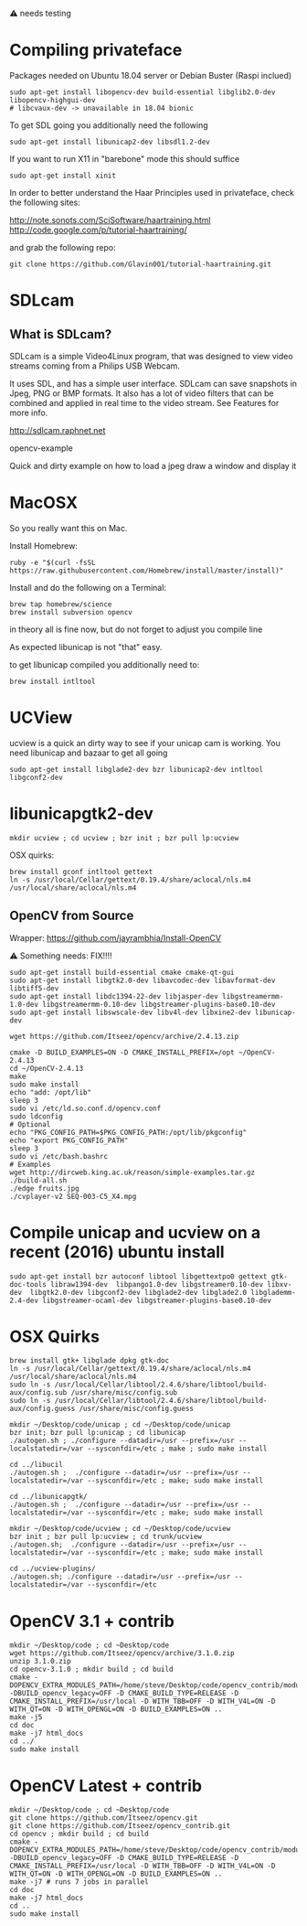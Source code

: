 :warning: needs testing

# Compiling privateface

Packages needed on Ubuntu 18.04 server or Debian Buster (Raspi inclued)

```
sudo apt-get install libopencv-dev build-essential libglib2.0-dev libopencv-highgui-dev 
# libcvaux-dev -> unavailable in 18.04 bionic
```

To get SDL going you additionally need the following

```
sudo apt-get install libunicap2-dev libsdl1.2-dev
```
If you want to run X11 in "barebone" mode this should suffice 

```
sudo apt-get install xinit
```

In order to better understand the Haar Principles used in privateface, check the following sites:

http://note.sonots.com/SciSoftware/haartraining.html
http://code.google.com/p/tutorial-haartraining/

and grab the following repo:

```
git clone https://github.com/Glavin001/tutorial-haartraining.git
```

# SDLcam 
## What is SDLcam?

SDLcam is a simple Video4Linux program, that was designed to view video streams coming from a Philips USB Webcam.

It uses SDL, and has a simple user interface. SDLcam can save snapshots in Jpeg, PNG or BMP formats. It also has a lot of video filters that can be combined and applied in real time to the video stream. See Features for more info.

http://sdlcam.raphnet.net

opencv-example

Quick and dirty example on how to load a jpeg draw a window and display it

# MacOSX

So you really want this on Mac.

Install Homebrew: 

```
ruby -e "$(curl -fsSL https://raw.githubusercontent.com/Homebrew/install/master/install)"
```

Install and do the following on a Terminal:

```
brew tap homebrew/science
brew install subversion opencv
```

in theory all is fine now, but do not forget to adjust you compile line

As expected libunicap is not "that" easy.

to get libunicap compiled you additionally need to:

```
brew install intltool
```

# UCView

ucview is a quick an dirty way to see if your unicap cam is working. You need libunicap and bazaar to get all going

```
sudo apt-get install libglade2-dev bzr libunicap2-dev intltool libgconf2-dev
```
# libunicapgtk2-dev 

```
mkdir ucview ; cd ucview ; bzr init ; bzr pull lp:ucview
```

OSX quirks:

```
brew install gconf intltool gettext
ln -s /usr/local/Cellar/gettext/0.19.4/share/aclocal/nls.m4 /usr/local/share/aclocal/nls.m4
```

## OpenCV from Source

Wrapper: https://github.com/jayrambhia/Install-OpenCV


:warning: Something needs: FIX!!!!

```
sudo apt-get install build-essential cmake cmake-qt-gui
sudo apt-get install libgtk2.0-dev libavcodec-dev libavformat-dev libtiff5-dev
sudo apt-get install libdc1394-22-dev libjasper-dev libgstreamermm-1.0-dev libgstreamermm-0.10-dev libgstreamer-plugins-base0.10-dev
sudo apt-get install libswscale-dev libv4l-dev libxine2-dev libunicap-dev

wget https://github.com/Itseez/opencv/archive/2.4.13.zip

cmake -D BUILD_EXAMPLES=ON -D CMAKE_INSTALL_PREFIX=/opt ~/OpenCV-2.4.13
cd ~/OpenCV-2.4.13
make
sudo make install
echo "add: /opt/lib"
sleep 3
sudo vi /etc/ld.so.conf.d/opencv.conf
sudo ldconfig
# Optional
echo "PKG_CONFIG_PATH=$PKG_CONFIG_PATH:/opt/lib/pkgconfig"
echo "export PKG_CONFIG_PATH"
sleep 3
sudo vi /etc/bash.bashrc
# Examples
wget http://dircweb.king.ac.uk/reason/simple-examples.tar.gz
./build-all.sh
./edge fruits.jpg
./cvplayer-v2 SEQ-003-C5_X4.mpg
```

# Compile unicap and ucview on a recent (2016) ubuntu install

```
sudo apt-get install bzr autoconf libtool libgettextpo0 gettext gtk-doc-tools libraw1394-dev  libpango1.0-dev libgstreamer0.10-dev libxv-dev  libgtk2.0-dev libgconf2-dev libglade2-dev libglade2.0 libglademm-2.4-dev libgstreamer-ocaml-dev libgstreamer-plugins-base0.10-dev
```

# OSX Quirks

```
brew install gtk+ libglade dpkg gtk-doc
ln -s /usr/local/Cellar/gettext/0.19.4/share/aclocal/nls.m4 /usr/local/share/aclocal/nls.m4
sudo ln -s /usr/local/Cellar/libtool/2.4.6/share/libtool/build-aux/config.sub /usr/share/misc/config.sub
sudo ln -s /usr/local/Cellar/libtool/2.4.6/share/libtool/build-aux/config.guess /usr/share/misc/config.guess
```

```
mkdir ~/Desktop/code/unicap ; cd ~/Desktop/code/unicap
bzr init; bzr pull lp:unicap ; cd libunicap
./autogen.sh ; ./configure --datadir=/usr --prefix=/usr --localstatedir=/var --sysconfdir=/etc ; make ; sudo make install

cd ../libucil
./autogen.sh ;  ./configure --datadir=/usr --prefix=/usr --localstatedir=/var --sysconfdir=/etc ; make; sudo make install

cd ../libunicapgtk/
./autogen.sh ;  ./configure --datadir=/usr --prefix=/usr --localstatedir=/var --sysconfdir=/etc ; make; sudo make install

mkdir ~/Desktop/code/ucview ; cd ~/Desktop/code/ucview
bzr init ; bzr pull lp:ucview ; cd trunk/ucview
./autogen.sh;  ./configure --datadir=/usr --prefix=/usr --localstatedir=/var --sysconfdir=/etc ; make; sudo make install

cd ../ucview-plugins/
./autogen.sh; ./configure --datadir=/usr --prefix=/usr --localstatedir=/var --sysconfdir=/etc
```

# OpenCV 3.1 + contrib

```
mkdir ~/Desktop/code ; cd ~Desktop/code
wget https://github.com/Itseez/opencv/archive/3.1.0.zip
unzip 3.1.0.zip
cd opencv-3.1.0 ; mkdir build ; cd build
cmake -DOPENCV_EXTRA_MODULES_PATH=/home/steve/Desktop/code/opencv_contrib/modules -DBUILD_opencv_legacy=OFF -D CMAKE_BUILD_TYPE=RELEASE -D CMAKE_INSTALL_PREFIX=/usr/local -D WITH_TBB=OFF -D WITH_V4L=ON -D WITH_QT=ON -D WITH_OPENGL=ON -D BUILD_EXAMPLES=ON ..
make -j5
cd doc
make -j7 html_docs
cd ../
sudo make install
```

# OpenCV Latest + contrib

```
mkdir ~/Desktop/code ; cd ~Desktop/code
git clone https://github.com/Itseez/opencv.git
git clone https://github.com/Itseez/opencv_contrib.git
cd opencv ; mkdir build ; cd build
cmake -DOPENCV_EXTRA_MODULES_PATH=/home/steve/Desktop/code/opencv_contrib/modules -DBUILD_opencv_legacy=OFF -D CMAKE_BUILD_TYPE=RELEASE -D CMAKE_INSTALL_PREFIX=/usr/local -D WITH_TBB=OFF -D WITH_V4L=ON -D WITH_QT=ON -D WITH_OPENGL=ON -D BUILD_EXAMPLES=ON ..
make -j7 # runs 7 jobs in parallel
cd doc
make -j7 html_docs
cd ..
sudo make install
```
